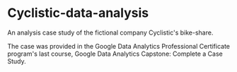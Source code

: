 # Cyclistic-data-analysis

An analysis case study of the fictional company Cyclistic's bike-share.

The case was provided in the Google Data Analytics Professional Certificate program's last course, Google Data Analytics Capstone: Complete a Case Study.
